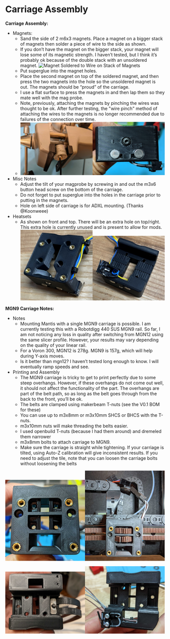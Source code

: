 
Carriage Assembly
============
**Carriage Assembly:**
- Magnets:
  - Sand the side of 2 m6x3 magnets. Place a magnet on a bigger stack of magnets then solder a piece of wire to the side as shown.
  - If you don’t have the magnet on the bigger stack, your magnet will lose some of its magnetic strength. I haven’t tested, but I think it’s probably ok because of the double stack with an unsoldered magnet.
![Magnet Soldered to Wire on Stack of Magnets](images/readme/printorientation.png)
  - Put superglue into the magnet holes.
  - Place the second magnet on top of the soldered magnet, and then press the two magnets into the hole so the unsoldered magnet is out. The magnets should be “proud” of the carriage.
  - I use a flat surface to press the magnets in and then lap them so they mate well with the mag probe.
  - Note, previously, attaching the magnets by pinching the wires was thought to be ok.  After further testing, the "wire pinch" method of attaching the wires to the magnets is no longer recommended due to failures of the connection over time.
  - <img src="images/carriage_assembly_solder_magnet.jpg" width=50% height=50%><img src="images/carriage_assembly_carriage_bottom.jpg" width=50% height=50%>
- Misc Notes
  - Adjust the tilt of your magprobe by screwing in and out the m3x6 button head screw on the bottom of the carriage.
  - Do not forget to put superglue into the holes in the carriage prior to putting in the magnets.
  - Hole on left side of carriage is for ADXL mounting. (Thanks @Koonweee)
- Heatsets
  - As shown on front and top. There will be an extra hole on top/right. This extra hole is currently unused and is present to allow for mods.  
<img src="images/carriage_assembly_mgn12_front.jpg" width=50% height=50%><img src="images/carriage_assembly_mgn12_rear.jpg" width=50% height=50%>

**MGN9 Carriage Notes:**
- Notes
  - Mounting Mantis with a single MGN9 carriage is possible. I am currently testing this with a Robotdigg 440 SUS MGN9 rail. So far, I am not noticing any loss in quality after switching from MGN12 using the same slicer profile. However, your results may vary depending on the quality of your linear rail.
  - For a Voron 300, MGN12 is 278g. MGN9 is 157g, which will help during Y-axis moves. 
  - Is it better than mgn12? I haven’t tested long enough to know. I will eventually ramp speeds and see.
- Printing and Assembly
  - The MGN9 carriage is tricky to get to print perfectly due to some steep overhangs. However, if these overhangs do not come out well, it should not affect the functionality of the part. The overhangs are part of the belt path, so as long as the belt goes through from the back to the front, you’ll be ok.
  - The belts are clamped using makerbeam T-nuts (see the V0.1 BOM for these)
  - You can use up to m3x8mm or m3x10mm SHCS or BHCS with the T-nuts.
  - m3x10mm nuts will make threading the belts easier.
  - I used openbuild T-nuts (because I had them around) and dremeled them narrower
  - m3x8mm bolts to attach carriage to MGN9.
  - Make sure the carriage is straight while tightening. If your carriage is tilted, using Auto-Z calibration will give inconsistent results. If you need to adjust the tile, note that you can loosen the carriage bolts without loosening the belts
 
<img src="images/carriage_assembly_mgn9_front.jpg" width=50% height=50%><img src="images/carriage_assembly_mgn9_front_mounted.jpg" width=50% height=50%>

<img src="images/carriage_assembly_mgn9_rear_belts.jpg" width=50% height=50%><img src="images/carriage_assembly_mgn9_rear_wiring.jpg" width=50% height=50%>
